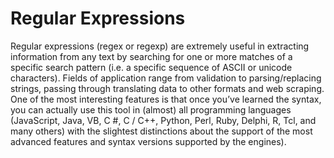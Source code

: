# Regular Expressions
Regular expressions (regex or regexp) are extremely useful in extracting information from any text by searching for one or more matches of a specific search pattern (i.e. a specific sequence of ASCII or unicode characters).
Fields of application range from validation to parsing/replacing strings, passing through translating data to other formats and web scraping.
One of the most interesting features is that once you’ve learned the syntax, you can actually use this tool in (almost) all programming languages ​​(JavaScript, Java, VB, C #, C / C++, Python, Perl, Ruby, Delphi, R, Tcl, and many others) with the slightest distinctions about the support of the most advanced features and syntax versions supported by the engines).
